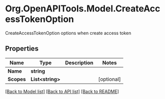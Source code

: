 # Org.OpenAPITools.Model.CreateAccessTokenOption
CreateAccessTokenOption options when create access token

## Properties

Name | Type | Description | Notes
------------ | ------------- | ------------- | -------------
**Name** | **string** |  | 
**Scopes** | **List&lt;string&gt;** |  | [optional] 

[[Back to Model list]](../README.md#documentation-for-models) [[Back to API list]](../README.md#documentation-for-api-endpoints) [[Back to README]](../README.md)

